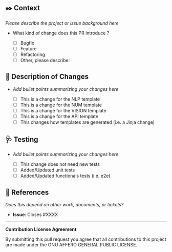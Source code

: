 <!--
Before contributing :

⚠️ Any contribution that is more than a few lines of code must be stated on the corresponding issue. If there is no issue for it yet, please create it first.

This ensure that :

  1. Two people aren't working on the same thing
	2. This is something Gabarit's maintainers believe should be implemented/fixed
  3. Your time is well spent :)

-->

## ✒️ Context

_Please describe the project or issue background here_

- What kind of change does this PR introduce ?

  - [ ] Bugfix
  - [ ] Feature
  - [ ] Refactoring
  - [ ] Other, please describe:

## 🧱 Description of Changes

- _Add bullet points summarizing your changes here_

  - [ ] This is a change for the NLP template
  - [ ] This is a change for the NUM template
  - [ ] This is a change for the VISION template
  - [ ] This is a change for the API template
  - [ ] This changes how templates are generated (i.e. a Jinja change)

## 🩺 Testing

- _Add bullet points summarizing your changes here_

  - [ ] This change does not need new tests
  - [ ] Added/Updated unit tests
  - [ ] Added/Updated functionals tests (i.e. e2e)

## 🔗 References

_Does this depend on other work, documents, or tickets?_

- **Issue**: Closes #XXXX

---

**Contribution License Agreement**

By submitting this pull request you agree that all contributions to this project are made under the GNU AFFERO GENERAL PUBLIC LICENSE.
